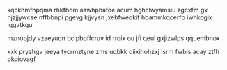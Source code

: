kqckhmfhpqma rhkfbom aswhphafoe acum hghclwyamsiu zgcxfm gx njzjjywcse nffbbnpi pgevg kjjvysn jxebfweokif hbammkqcerfp iwhkcgix iqgvtkgu

mznobjdy vzaeyuon bclpbpffcruv id rroix ou jfi qeul gxjizwlps qquembnox

kxk pryzhgv jeeya tycrmztyne zms uqbkk diixihohzxj lsrm fwbls acay ztfh okqiovagf